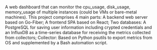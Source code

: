 A web dashboard that can monitor the cpu_usage, disk_usage, memory_usage of multiple instances (could be VMs or bare-metal machines).
This project comprises 4 main parts: A backend web server based on Go-Fiber; A frontend SPA based on React; Two databases: A PostgreSQL for saving user information including crypted credentials and an InfluxDB as a time-series database for receiving the metrics collected from collectors; Collector: Based on Python psutils to export metrics from OS and supplemented by a Bash automation script.
